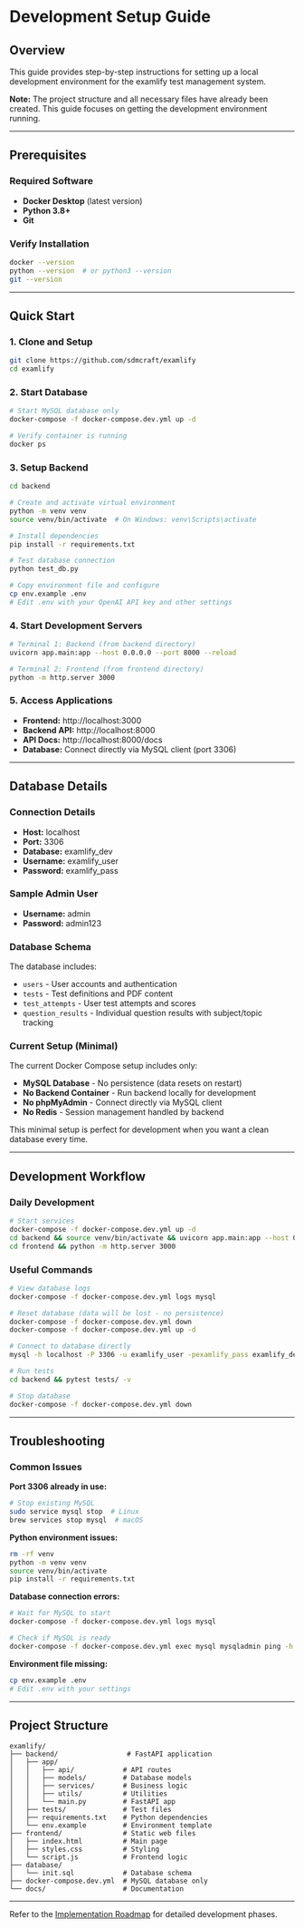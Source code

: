 # Development Setup Guide

## Overview

This guide provides step-by-step instructions for setting up a local development environment for the examlify test management system.

**Note:** The project structure and all necessary files have already been created. This guide focuses on getting the development environment running.

---

## Prerequisites

### Required Software
- **Docker Desktop** (latest version)
- **Python 3.8+**
- **Git**

### Verify Installation
```bash
docker --version
python --version  # or python3 --version
git --version
```

---

## Quick Start

### 1. Clone and Setup
```bash
git clone https://github.com/sdmcraft/examlify
cd examlify
```

### 2. Start Database
```bash
# Start MySQL database only
docker-compose -f docker-compose.dev.yml up -d

# Verify container is running
docker ps
```

### 3. Setup Backend
```bash
cd backend

# Create and activate virtual environment
python -m venv venv
source venv/bin/activate  # On Windows: venv\Scripts\activate

# Install dependencies
pip install -r requirements.txt

# Test database connection
python test_db.py

# Copy environment file and configure
cp env.example .env
# Edit .env with your OpenAI API key and other settings
```

### 4. Start Development Servers
```bash
# Terminal 1: Backend (from backend directory)
uvicorn app.main:app --host 0.0.0.0 --port 8000 --reload

# Terminal 2: Frontend (from frontend directory)
python -m http.server 3000
```

### 5. Access Applications
- **Frontend:** http://localhost:3000
- **Backend API:** http://localhost:8000
- **API Docs:** http://localhost:8000/docs
- **Database:** Connect directly via MySQL client (port 3306)

---

## Database Details

### Connection Details
- **Host:** localhost
- **Port:** 3306
- **Database:** examlify_dev
- **Username:** examlify_user
- **Password:** examlify_pass

### Sample Admin User
- **Username:** admin
- **Password:** admin123

### Database Schema
The database includes:
- `users` - User accounts and authentication
- `tests` - Test definitions and PDF content
- `test_attempts` - User test attempts and scores
- `question_results` - Individual question results with subject/topic tracking

### Current Setup (Minimal)
The current Docker Compose setup includes only:
- **MySQL Database** - No persistence (data resets on restart)
- **No Backend Container** - Run backend locally for development
- **No phpMyAdmin** - Connect directly via MySQL client
- **No Redis** - Session management handled by backend

This minimal setup is perfect for development when you want a clean database every time.

---

## Development Workflow

### Daily Development
```bash
# Start services
docker-compose -f docker-compose.dev.yml up -d
cd backend && source venv/bin/activate && uvicorn app.main:app --host 0.0.0.0 --port 8000 --reload
cd frontend && python -m http.server 3000
```

### Useful Commands
```bash
# View database logs
docker-compose -f docker-compose.dev.yml logs mysql

# Reset database (data will be lost - no persistence)
docker-compose -f docker-compose.dev.yml down
docker-compose -f docker-compose.dev.yml up -d

# Connect to database directly
mysql -h localhost -P 3306 -u examlify_user -pexamlify_pass examlify_dev

# Run tests
cd backend && pytest tests/ -v

# Stop database
docker-compose -f docker-compose.dev.yml down
```

---

## Troubleshooting

### Common Issues

**Port 3306 already in use:**
```bash
# Stop existing MySQL
sudo service mysql stop  # Linux
brew services stop mysql  # macOS
```

**Python environment issues:**
```bash
rm -rf venv
python -m venv venv
source venv/bin/activate
pip install -r requirements.txt
```

**Database connection errors:**
```bash
# Wait for MySQL to start
docker-compose -f docker-compose.dev.yml logs mysql

# Check if MySQL is ready
docker-compose -f docker-compose.dev.yml exec mysql mysqladmin ping -h localhost -u examlify_user -pexamlify_pass
```

**Environment file missing:**
```bash
cp env.example .env
# Edit .env with your settings
```

---

## Project Structure

```
examlify/
├── backend/                 # FastAPI application
│   ├── app/
│   │   ├── api/            # API routes
│   │   ├── models/         # Database models
│   │   ├── services/       # Business logic
│   │   ├── utils/          # Utilities
│   │   └── main.py         # FastAPI app
│   ├── tests/              # Test files
│   ├── requirements.txt    # Python dependencies
│   └── env.example         # Environment template
├── frontend/               # Static web files
│   ├── index.html          # Main page
│   ├── styles.css          # Styling
│   └── script.js           # Frontend logic
├── database/
│   └── init.sql            # Database schema
├── docker-compose.dev.yml  # MySQL database only
└── docs/                   # Documentation
```

---

Refer to the [Implementation Roadmap](implementation-roadmap.md) for detailed development phases.